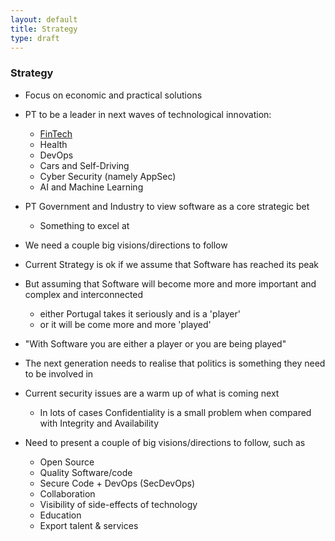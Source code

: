 ```yaml
---
layout: default
title: Strategy
type: draft
---
```


### Strategy

  * Focus on economic and practical solutions
  * PT to be a leader in next waves of technological innovation:
    * [FinTech](https://en.wikipedia.org/wiki/Financial_technology)
    * Health
    * DevOps
    * Cars and Self-Driving
    * Cyber Security (namely AppSec)
    * AI and Machine Learning
  * PT Government and Industry to view software as a core strategic bet
    * Something to excel at

  * We need a couple big visions/directions to follow      


  * Current Strategy is ok if we assume that Software has reached its peak
  * But assuming that Software will become more and more important and complex and interconnected
    * either Portugal takes it seriously and is a 'player'
    * or it will be come more and more 'played'
  * "With Software you are either a player or you are being played"    
  * The next generation needs to realise that politics is something they need to be involved in
  * Current security issues are a warm up of what is coming next     
    * In lots of cases Confidentiality is a small problem when compared with Integrity and Availability


 * Need to present a couple of big visions/directions to follow, such as

   * Open Source
   * Quality Software/code
   * Secure Code + DevOps (SecDevOps)
   * Collaboration
   * Visibility of side-effects of technology
   * Education
   * Export talent & services
